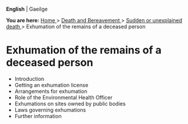**English** |  Gaeilge 

**You are here:** [ Home ](/en/) > [ Death and Bereavement ](/en/death/) > [
Sudden or unexplained death ](/en/death/sudden-or-unexplained-death/) >
Exhumation of the remains of a deceased person

#  Exhumation of the remains of a deceased person

  * Introduction 
  * Getting an exhumation license 
  * Arrangements for exhumation 
  * Role of the Environmental Health Officer 
  * Exhumations on sites owned by public bodies 
  * Laws governing exhumations 
  * Further information 
